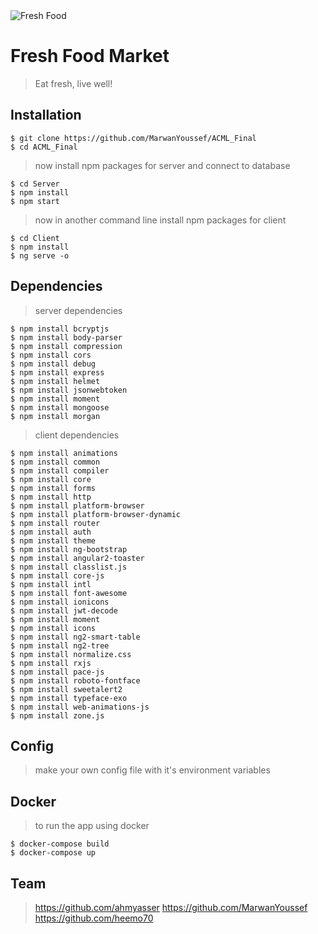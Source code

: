 <img src="http://i65.tinypic.com/33xemps.png" alt="Fresh Food" />

# Fresh Food Market

> Eat fresh, live well!

## Installation
```shell
$ git clone https://github.com/MarwanYoussef/ACML_Final
$ cd ACML_Final
```

> now install npm packages for server and connect to database
```shell
$ cd Server
$ npm install
$ npm start
```

> now in another command line install npm packages for client
```shell
$ cd Client
$ npm install
$ ng serve -o
```

## Dependencies
> server dependencies
```shell
$ npm install bcryptjs
$ npm install body-parser
$ npm install compression
$ npm install cors
$ npm install debug
$ npm install express
$ npm install helmet
$ npm install jsonwebtoken
$ npm install moment
$ npm install mongoose
$ npm install morgan
```

> client dependencies
```shell
$ npm install animations
$ npm install common
$ npm install compiler
$ npm install core
$ npm install forms
$ npm install http
$ npm install platform-browser
$ npm install platform-browser-dynamic
$ npm install router
$ npm install auth
$ npm install theme
$ npm install ng-bootstrap
$ npm install angular2-toaster
$ npm install classlist.js
$ npm install core-js
$ npm install intl
$ npm install font-awesome
$ npm install ionicons
$ npm install jwt-decode
$ npm install moment
$ npm install icons
$ npm install ng2-smart-table
$ npm install ng2-tree
$ npm install normalize.css
$ npm install rxjs
$ npm install pace-js
$ npm install roboto-fontface
$ npm install sweetalert2
$ npm install typeface-exo
$ npm install web-animations-js
$ npm install zone.js
```

## Config
> make your own config file with it's environment variables

## Docker
> to run the app using docker
```shell
$ docker-compose build
$ docker-compose up
```

## Team
> https://github.com/ahmyasser
> https://github.com/MarwanYoussef
> https://github.com/heemo70
